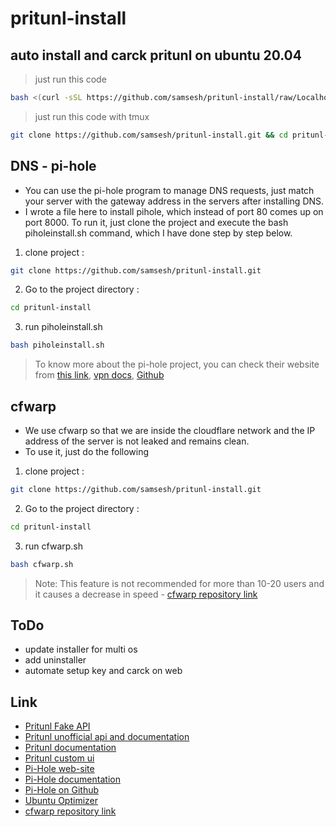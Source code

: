 # pritunl-install
## auto install and carck pritunl on ubuntu 20.04
> just run this code 
``` bash
bash <(curl -sSL https://github.com/samsesh/pritunl-install/raw/Localhost/pritunlinstall.sh)
```
> just run this code with tmux
``` bash
git clone https://github.com/samsesh/pritunl-install.git && cd pritunl-install && tmux new -s pritunl-install 'sudo bash pritunlinstall.sh' 
```

## DNS - pi-hole 
- You can use the pi-hole program to manage DNS requests, just match your server with the gateway address in the servers after installing DNS.
- I wrote a file here to install pihole, which instead of port 80 comes up on port 8000. To run it, just clone the project and execute the bash piholeinstall.sh command, which I have done step by step below.
1. clone project :
``` bash 
git clone https://github.com/samsesh/pritunl-install.git
```
2. Go to the project directory :
``` bash 
cd pritunl-install
```
3. run piholeinstall.sh 
``` bash
bash piholeinstall.sh 
```
> To know more about the pi-hole project, you can check their website from [this link](https://pi-hole.net/), [vpn docs](https://docs.pi-hole.net/guides/vpn/openvpn/overview/), [Github](https://github.com/pi-hole)

## cfwarp
- We use cfwarp so that we are inside the cloudflare network and the IP address of the server is not leaked and remains clean.
- To use it, just do the following
1. clone project :
``` bash 
git clone https://github.com/samsesh/pritunl-install.git
```
2. Go to the project directory :
``` bash 
cd pritunl-install
```
3. run cfwarp.sh 
``` bash
bash cfwarp.sh 
```
> Note: This feature is not recommended for more than 10-20 users and it causes a decrease in speed - [cfwarp repository link](https://gitlab.com/rwkgyg/CFwarp/)

## ToDo
- update installer for multi os
- add uninstaller
- automate setup key and carck on web 

## Link
- [Pritunl Fake API](https://github.com/samsesh/Pritunl-Fake-API)
- [Pritunl unofficial api and documentation](https://github.com/royalhaze/pritunl-private-api)
- [Pritunl documentation](https://docs.pritunl.com/)
- [Pritunl custom ui](https://github.com/samsesh/pritunl-ui)
- [Pi-Hole web-site](https://pi-hole.net/)
- [Pi-Hole documentation ](https://docs.pi-hole.net/)
- [Pi-Hole on Github](https://github.com/pi-hole)
- [Ubuntu Optimizer](https://github.com/samsesh/Ubuntu-Optimizer)
- [cfwarp repository link](https://gitlab.com/rwkgyg/CFwarp/)
